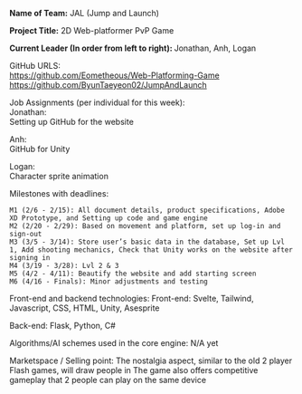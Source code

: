 <b>Name of Team:</b> JAL (Jump and Launch)

<b>Project Title:</b> 2D Web-platformer PvP Game

<b>Current Leader (In order from left to right): </b>Jonathan, Anh, Logan

GitHub URLS: <br> 
https://github.com/Eometheous/Web-Platforming-Game
https://github.com/ByunTaeyeon02/JumpAndLaunch

Job Assignments (per individual for this week):
<br>
Jonathan: <br>
Setting up GitHub for the website

Anh: <br>
GitHub for Unity

Logan: <br>
Character sprite animation 

Milestones with deadlines:
```
M1 (2/6 - 2/15): All document details, product specifications, Adobe XD Prototype, and Setting up code and game engine
M2 (2/20 - 2/29): Based on movement and platform, set up log-in and sign-out
M3 (3/5 - 3/14): Store user’s basic data in the database, Set up Lvl 1, Add shooting mechanics, Check that Unity works on the website after signing in
M4 (3/19 - 3/28): Lvl 2 & 3 
M5 (4/2 - 4/11): Beautify the website and add starting screen
M6 (4/16 - Finals): Minor adjustments and testing
```

Front-end and backend technologies:
Front-end: Svelte, Tailwind, Javascript, CSS, HTML, Unity, Asesprite

Back-end: Flask, Python, C#

Algorithms/AI schemes used in the core engine:
N/A yet

Marketspace / Selling point:
The nostalgia aspect, similar to the old 2 player Flash games, will draw people in
The game also offers competitive gameplay that 2 people can play on the same device

